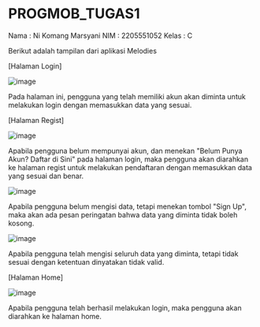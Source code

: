 # PROGMOB_TUGAS1




Nama  : Ni Komang Marsyani
NIM   : 2205551052
Kelas : C


Berikut adalah tampilan dari aplikasi Melodies


[Halaman Login]

![image](https://github.com/nikomangmarsyani/Pemrograman-Mobile-Tugas1/assets/113657483/7c9f5c68-b1a6-4882-9c3d-c5a340824801)

Pada halaman ini, pengguna yang telah memiliki akun akan diminta untuk melakukan login dengan memasukkan data yang sesuai.



[Halaman Regist]

![image](https://github.com/nikomangmarsyani/Pemrograman-Mobile-Tugas1/assets/113657483/1eb1bc60-6300-492b-adae-fc81cd770b92)

Apabila pengguna belum mempunyai akun, dan menekan "Belum Punya Akun? Daftar di Sini" pada halaman login, maka pengguna akan diarahkan ke halaman regist untuk melakukan pendaftaran dengan memasukkan data yang sesuai dan benar.



![image](https://github.com/nikomangmarsyani/Pemrograman-Mobile-Tugas1/assets/113657483/1eb8ac41-834d-404c-b81b-ebeec446d362)

Apabila pengguna belum mengisi data, tetapi menekan tombol "Sign Up", maka akan ada pesan peringatan bahwa data yang diminta tidak boleh kosong.



![image](https://github.com/nikomangmarsyani/Pemrograman-Mobile-Tugas1/assets/113657483/9df4fb7b-b429-4d57-9a2d-0c5dda352dfb)

Apabila pengguna telah mengisi seluruh data yang diminta, tetapi tidak sesuai dengan ketentuan dinyatakan tidak valid.



[Halaman Home]

![image](https://github.com/nikomangmarsyani/Pemrograman-Mobile-Tugas1/assets/113657483/f4e16900-5211-4070-9824-87851a299daf)

Apabila pengguna telah berhasil melakukan login, maka pengguna akan diarahkan ke halaman home.

